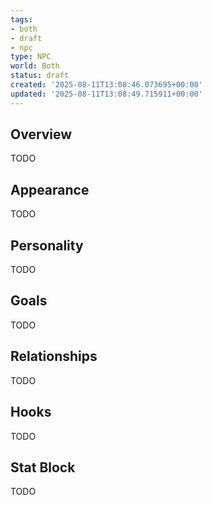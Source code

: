 ```yaml
---
tags:
- both
- draft
- npc
type: NPC
world: Both
status: draft
created: '2025-08-11T13:08:46.073695+00:00'
updated: '2025-08-11T13:08:49.715911+00:00'
---
```



## Overview

TODO
## Appearance

TODO
## Personality

TODO
## Goals

TODO
## Relationships

TODO
## Hooks

TODO
## Stat Block

TODO
